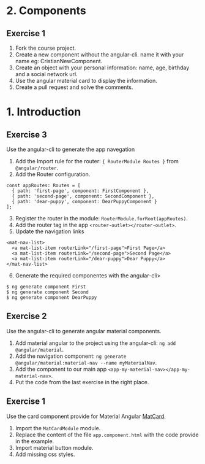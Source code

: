 # 2. Components

## Exercise 1
1. Fork the course project.
2. Create a new component without the angular-cli. name it with your name eg: CristianNewComponent.
3. Create an object with your personal information: name, age, birthday and a social network url.
4. Use the angular material card to display the information.
5. Create a pull request and solve the comments.

# 1. Introduction

## Exercise 3
Use the angular-cli to generate the app navegation

1. Add the Import rule for the router: `{ RouterModule Routes }` from `@angular/router`.
2. Add the Router configuration.
```
const appRoutes: Routes = [
  { path: 'first-page', component: FirstComponent },
  { path: 'second-page', component: SecondComponent },
  { path: 'dear-puppy', component: DearPuppyComponent }
];
```
3. Register the router in the module: `RouterModule.forRoot(appRoutes)`.
4. Add the router tag in the app `<router-outlet></router-outlet>`.
5. Update the navigation links
```
<mat-nav-list>
  <a mat-list-item routerLink="/first-page">First Page</a>
  <a mat-list-item routerLink="/second-page">Second Page</a>
  <a mat-list-item routerLink="/dear-puppy">Dear Puppy</a>
</mat-nav-list>
```
6. Generate the required componentes with the angular-cli>
```
$ ng generate component First
$ ng generate component Second
$ ng generate component DearPuppy
```

## Exercise 2

Use the angular-cli to generate angular material components.

1. Add material angular to the project using the angular-cli: `ng add @angular/material`.
2. Add the navigation component: `ng generate @angular/material:material-nav --name myMaterialNav`.
3. Add the component to our main app `<app-my-material-nav></app-my-material-nav>`.
4. Put the code from the last exercise in the right place.

## Exercise 1

Use the card component provide for Material Angular [MatCard](https://material.angular.io/components/card/overview).

1. Import the `MatCardModule` module.
2. Replace the content of the file `app.component.html` with the code provide in the example.
3. Import material button module.
4. Add missing css styles.
